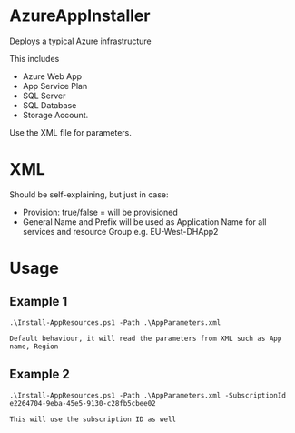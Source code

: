 # AzureAppInstaller
Deploys a typical Azure infrastructure

This includes 
- Azure Web App
- App Service Plan
- SQL Server
- SQL Database
- Storage Account. 

Use the XML file for parameters.

# XML
Should be self-explaining, but just in case:
- Provision: true/false = will be provisioned
- General Name and Prefix will be used as Application Name for all services and resource Group e.g. EU-West-DHApp2

# Usage
## Example 1
    .\Install-AppResources.ps1 -Path .\AppParameters.xml

    Default behaviour, it will read the parameters from XML such as App name, Region
## Example 2
    .\Install-AppResources.ps1 -Path .\AppParameters.xml -SubscriptionId e2264704-9eba-45e5-9130-c28fb5cbee02
    
    This will use the subscription ID as well